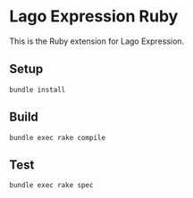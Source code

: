 # Lago Expression Ruby

This is the Ruby extension for Lago Expression.

## Setup

```
bundle install
```

## Build

```
bundle exec rake compile
```

## Test

```
bundle exec rake spec
```
